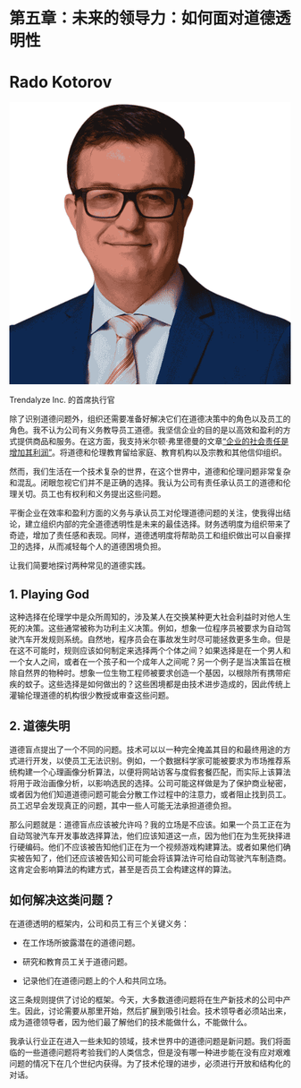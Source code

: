 # 第五章：未来的领导力：如何面对道德透明性

# Rado Kotorov

![](img/Rado_Kotorov.png)

Trendalyze Inc. 的首席执行官

除了识别道德问题外，组织还需要准备好解决它们在道德决策中的角色以及员工的角色。我不认为公司有义务教导员工道德。我坚信企业的目的是以高效和盈利的方式提供商品和服务。在这方面，我支持米尔顿·弗里德曼的文章[“企业的社会责任是增加其利润”](https://oreil.ly/NhctK)。将道德和伦理教育留给家庭、教育机构以及宗教和其他信仰组织。

然而，我们生活在一个技术复杂的世界，在这个世界中，道德和伦理问题非常复杂和混乱。闭眼忽视它们并不是正确的选择。我认为公司有责任承认员工的道德和伦理关切。员工也有权利和义务提出这些问题。

平衡企业在效率和盈利方面的义务与承认员工对伦理道德问题的关注，使我得出结论，建立组织内部的完全道德透明性是未来的最佳选择。财务透明度为组织带来了奇迹，增加了责任感和表现。同样，道德透明度将帮助员工和组织做出可以自豪捍卫的选择，从而减轻每个人的道德困境负担。

让我们简要地探讨两种常见的道德实践。

## 1\. Playing God

这种选择在伦理学中是众所周知的，涉及某人在交换某种更大社会利益时对他人生死的决策。这些通常被称为功利主义决策。例如，想象一位程序员被要求为自动驾驶汽车开发规则系统。自然地，程序员会在事故发生时尽可能拯救更多生命。但是在这不可能时，规则应该如何制定来选择两个个体之间？如果选择是在一个男人和一个女人之间，或者在一个孩子和一个成年人之间呢？另一个例子是当决策旨在根除自然界的物种时。想象一位生物工程师被要求创造一个基因，以根除所有携带疟疾的蚊子。这些选择是如何做出的？这些困境都是由技术进步造成的，因此传统上灌输伦理道德的机构很少教授或审查这些问题。

## 2\. 道德失明

道德盲点提出了一个不同的问题。技术可以以一种完全掩盖其目的和最终用途的方式进行开发，以使员工无法识别。例如，一个数据科学家可能被要求为市场推荐系统构建一个心理画像分析算法，以便将网站访客与度假套餐匹配，而实际上该算法将用于政治画像分析，以影响选民的选择。公司可能这样做是为了保护商业秘密，或者因为他们知道道德问题可能会分散工作过程中的注意力，或者阻止找到员工。员工迟早会发现真正的问题，其中一些人可能无法承担道德负担。

那么问题就是：道德盲点应该被允许吗？我的立场是不应该。如果一个员工正在为自动驾驶汽车开发事故选择算法，他们应该知道这一点，因为他们在为生死抉择进行硬编码。他们不应该被告知他们正在为一个视频游戏构建算法。或者如果他们确实被告知了，他们还应该被告知公司可能会将该算法许可给自动驾驶汽车制造商。这肯定会影响算法的构建方式，甚至是否员工会构建这样的算法。

## 如何解决这类问题？

在道德透明的框架内，公司和员工有三个关键义务：

+   在工作场所披露潜在的道德问题。

+   研究和教育员工关于道德问题。

+   记录他们在道德问题上的个人和共同立场。

这三条规则提供了讨论的框架。今天，大多数道德问题将在生产新技术的公司中产生。因此，讨论需要从那里开始，然后扩展到吸引社会。技术领导者必须站出来，成为道德领导者，因为他们最了解他们的技术能做什么，不能做什么。

我承认行业正在进入一些未知的领域，技术世界中的道德问题是新问题。我们将面临的一些道德问题将考验我们的人类信念，但是没有哪一种进步能在没有应对艰难问题的情况下在几个世纪内获得。为了技术伦理的进步，必须进行开放和结构化的对话。
